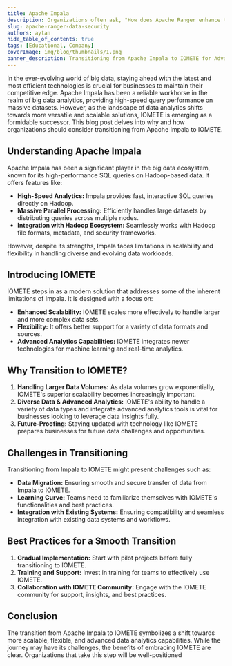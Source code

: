 ```yaml
---
title: Apache Impala
description: Organizations often ask, "How does Apache Ranger enhance the security of a data management system?" The answer lies in its capability to offer fine-grained access control and a comprehensive security policy management framework.
slug: apache-ranger-data-security
authors: aytan
hide_table_of_contents: true
tags: [Educational, Company]
coverImage: img/blog/thumbnails/1.png
banner_description: Transitioning from Apache Impala to IOMETE for Advanced Data Analytics
---
```


In the ever-evolving world of big data, staying ahead with the latest and most efficient technologies is crucial for businesses to maintain their competitive edge. Apache Impala has been a reliable workhorse in the realm of big data analytics, providing high-speed query performance on massive datasets. However, as the landscape of data analytics shifts towards more versatile and scalable solutions, IOMETE is emerging as a formidable successor. This blog post delves into why and how organizations should consider transitioning from Apache Impala to IOMETE.

## Understanding Apache Impala

Apache Impala has been a significant player in the big data ecosystem, known for its high-performance SQL queries on Hadoop-based data. It offers features like:

- **High-Speed Analytics:** Impala provides fast, interactive SQL queries directly on Hadoop.
- **Massive Parallel Processing:** Efficiently handles large datasets by distributing queries across multiple nodes.
- **Integration with Hadoop Ecosystem:** Seamlessly works with Hadoop file formats, metadata, and security frameworks.

However, despite its strengths, Impala faces limitations in scalability and flexibility in handling diverse and evolving data workloads.

## Introducing IOMETE

IOMETE steps in as a modern solution that addresses some of the inherent limitations of Impala. It is designed with a focus on:

- **Enhanced Scalability:** IOMETE scales more effectively to handle larger and more complex data sets.
- **Flexibility:** It offers better support for a variety of data formats and sources.
- **Advanced Analytics Capabilities:** IOMETE integrates newer technologies for machine learning and real-time analytics.

## Why Transition to IOMETE?

1. **Handling Larger Data Volumes:** As data volumes grow exponentially, IOMETE's superior scalability becomes increasingly important.
2. **Diverse Data & Advanced Analytics:** IOMETE's ability to handle a variety of data types and integrate advanced analytics tools is vital for businesses looking to leverage data insights fully.
3. **Future-Proofing:** Staying updated with technology like IOMETE prepares businesses for future data challenges and opportunities.

## Challenges in Transitioning

Transitioning from Impala to IOMETE might present challenges such as:

- **Data Migration:** Ensuring smooth and secure transfer of data from Impala to IOMETE.
- **Learning Curve:** Teams need to familiarize themselves with IOMETE's functionalities and best practices.
- **Integration with Existing Systems:** Ensuring compatibility and seamless integration with existing data systems and workflows.

## Best Practices for a Smooth Transition

1. **Gradual Implementation:** Start with pilot projects before fully transitioning to IOMETE.
2. **Training and Support:** Invest in training for teams to effectively use IOMETE.
3. **Collaboration with IOMETE Community:** Engage with the IOMETE community for support, insights, and best practices.

## Conclusion

The transition from Apache Impala to IOMETE symbolizes a shift towards more scalable, flexible, and advanced data analytics capabilities. While the journey may have its challenges, the benefits of embracing IOMETE are clear. Organizations that take this step will be well-positioned
